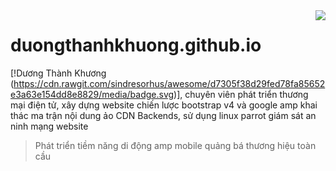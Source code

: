 <img src="anh-thuong-hieu/logoamp.png" align="right" />

# duongthanhkhuong.github.io
[!Dương Thành Khương (https://cdn.rawgit.com/sindresorhus/awesome/d7305f38d29fed78fa85652e3a63e154dd8e8829/media/badge.svg)], chuyên viên phát triển thương mại điện tử, xây dựng website chiến lược bootstrap v4 và google amp khai thác ma trận nội dung ảo CDN Backends, sử dụng linux parrot giám sát an ninh mạng website
> Phát triển tiềm năng di động amp mobile quảng bá thương hiệu toàn cầu
